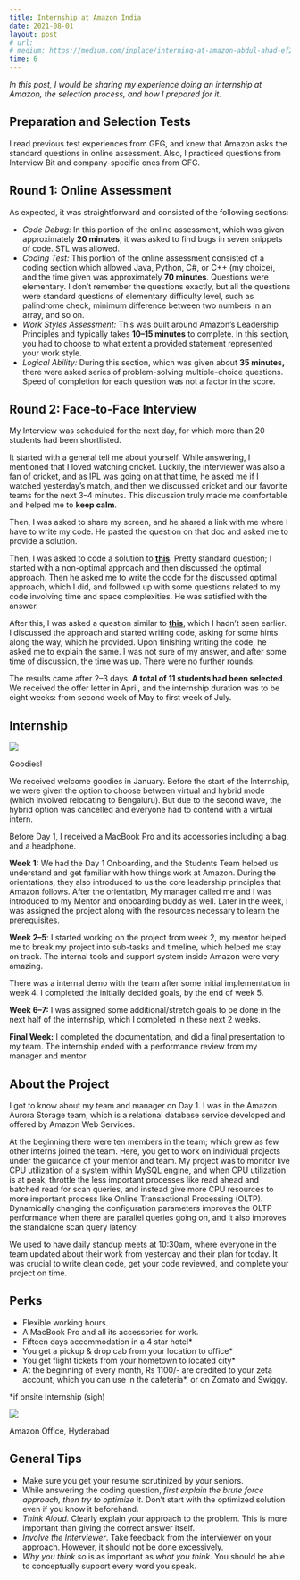```yaml
---
title: Internship at Amazon India
date: 2021-08-01
layout: post
# url:
# medium: https://medium.com/inplace/interning-at-amazon-abdul-ahad-ef2565dd8e66
time: 6
---
```


_In this post, I would be sharing my experience doing an internship at Amazon, the selection process, and how I prepared for it._


## **Preparation and Selection Tests**

I read previous test experiences from GFG, and knew that Amazon asks the standard questions in online assessment. Also, I practiced questions from Interview Bit and company-specific ones from GFG.

<!--break--> 

## **Round 1: Online Assessment**

As expected, it was straightforward and consisted of the following sections:

-   _Code Debug:_ In this portion of the online assessment, which was given approximately **20 minutes**, it was asked to find bugs in seven snippets of code. STL was allowed.
-   _Coding Test:_ This portion of the online assessment consisted of a coding section which allowed Java, Python, C#, or C++ (my choice), and the time given was approximately **70 minutes**. Questions were elementary. I don’t remember the questions exactly, but all the questions were standard questions of elementary difficulty level, such as palindrome check, minimum difference between two numbers in an array, and so on.
-   _Work Styles Assessment:_ This was built around Amazon’s Leadership Principles and typically takes **10–15 minutes** to complete. In this section, you had to choose to what extent a provided statement represented your work style.
-   _Logical Ability:_ During this section, which was given about **35 minutes,** there were asked series of problem-solving multiple-choice questions. Speed of completion for each question was not a factor in the score.

## **Round 2: Face-to-Face Interview**

My Interview was scheduled for the next day, for which more than 20 students had been shortlisted.

It started with a general tell me about yourself. While answering, I mentioned that I loved watching cricket. Luckily, the interviewer was also a fan of cricket, and as IPL was going on at that time, he asked me if I watched yesterday’s match, and then we discussed cricket and our favorite teams for the next 3–4 minutes. This discussion truly made me comfortable and helped me to **keep calm**.

Then, I was asked to share my screen, and he shared a link with me where I have to write my code. He pasted the question on that doc and asked me to provide a solution.

Then, I was asked to code a solution to [**this**](https://www.interviewbit.com/problems/symmetric-binary-tree). Pretty standard question; I started with a non-optimal approach and then discussed the optimal approach. Then he asked me to write the code for the discussed optimal approach, which I did, and followed up with some questions related to my code involving time and space complexities. He was satisfied with the answer.

After this, I was asked a question similar to [**this**](https://www.geeksforgeeks.org/find-zeroes-to-be-flipped-so-that-number-of-consecutive-1s-is-maximized), which I hadn’t seen earlier. I discussed the approach and started writing code, asking for some hints along the way, which he provided. Upon finishing writing the code, he asked me to explain the same. I was not sure of my answer, and after some time of discussion, the time was up. There were no further rounds.

The results came after 2–3 days. **A total of 11 students had been selected**. We received the offer letter in April, and the internship duration was to be eight weeks: from second week of May to first week of July.

## **Internship**

![](https://miro.medium.com/max/1400/1*kjXEK6GJsseMDQ2J7oMmJA.jpeg)

Goodies!

We received welcome goodies in January. Before the start of the Internship, we were given the option to choose between virtual and hybrid mode (which involved relocating to Bengaluru). But due to the second wave, the hybrid option was cancelled and everyone had to contend with a virtual intern.

Before Day 1, I received a MacBook Pro and its accessories including a bag, and a headphone.

**Week 1:** We had the Day 1 Onboarding, and the Students Team helped us understand and get familiar with how things work at Amazon. During the orientations, they also introduced to us the core leadership principles that Amazon follows. After the orientation, My manager called me and I was introduced to my Mentor and onboarding buddy as well. Later in the week, I was assigned the project along with the resources necessary to learn the prerequisites.

**Week 2–5**: I started working on the project from week 2, my mentor helped me to break my project into sub-tasks and timeline, which helped me stay on track. The internal tools and support system inside Amazon were very amazing.

There was a internal demo with the team after some initial implementation in week 4. I completed the initially decided goals, by the end of week 5.

**Week 6–7:** I was assigned some additional/stretch goals to be done in the next half of the internship, which I completed in these next 2 weeks.

**Final Week:** I completed the documentation, and did a final presentation to my team. The internship ended with a performance review from my manager and mentor.

## About the Project

I got to know about my team and manager on Day 1. I was in the Amazon Aurora Storage team, which is a relational database service developed and offered by Amazon Web Services.

At the beginning there were ten members in the team; which grew as few other interns joined the team. Here, you get to work on individual projects under the guidance of your mentor and team. My project was to monitor live CPU utilization of a system within MySQL engine, and when CPU utilization is at peak, throttle the less important processes like read ahead and batched read for scan queries, and instead give more CPU resources to more important process like Online Transactional Processing (OLTP). Dynamically changing the configuration parameters improves the OLTP performance when there are parallel queries going on, and it also improves the standalone scan query latency.

We used to have daily standup meets at 10:30am, where everyone in the team updated about their work from yesterday and their plan for today. It was crucial to write clean code, get your code reviewed, and complete your project on time.

## **Perks**

-   Flexible working hours.
-   A MacBook Pro and all its accessories for work.
-   Fifteen days accommodation in a 4 star hotel\*
-   You get a pickup & drop cab from your location to office\*
-   You get flight tickets from your hometown to located city\*
-   At the beginning of every month, Rs 1100/- are credited to your zeta account, which you can use in the cafeteria\*, or on Zomato and Swiggy.

\*if onsite Internship (sigh)

![](https://miro.medium.com/max/1400/1*MuoJ6KqBHJDw1OlHR8yFAA.jpeg)

Amazon Office, Hyderabad

## **General Tips**

-   Make sure you get your resume scrutinized by your seniors.
-   While answering the coding question, _first explain the brute force approach, then try to optimize it_. Don’t start with the optimized solution even if you know it beforehand.
-   _Think Aloud._ Clearly explain your approach to the problem. This is more important than giving the correct answer itself.
-   _Involve the Interviewer_. Take feedback from the interviewer on your approach. However, it should not be done excessively.
-   _Why you think so_ is as important as _what you think_. You should be able to conceptually support every word you speak.